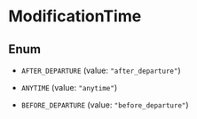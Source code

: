 

# ModificationTime

## Enum


* `AFTER_DEPARTURE` (value: `"after_departure"`)

* `ANYTIME` (value: `"anytime"`)

* `BEFORE_DEPARTURE` (value: `"before_departure"`)



